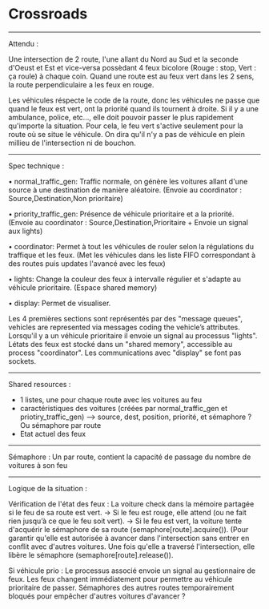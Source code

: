 # Crossroads

---

Attendu :

Une intersection de 2 route, l'une allant du Nord au Sud et la seconde d'Oeust et Est et vice-versa possèdant 4 feux bicolore (Rouge : stop, Vert : ça roule) à chaque coin. 
Quand une route est au feux vert dans les 2 sens, la route perpendiculaire a les feux en rouge.

Les véhicules réspecte le code de la route, donc les véhicules ne passe que quand le feux est vert, ont la priorité quand ils tournent à droite.
Si il y a une ambulance, police, etc..., elle doit pouvoir passer le plus rapidement qu'importe la situation. Pour cela, le feu vert s'active seulement pour la route où se situe le véhicule. On dira qu'il n'y a pas de véhicule en plein millieu de l'intersection ni de bouchon.

---

Spec technique :

• normal_traffic_gen: Traffic normale, on génère les voitures allant d'une source à une destination de manière aléatoire. (Envoie au coordinator : Source,Destination,Non prioritaire)

• priority_traffic_gen: Présence de véhicule prioritaire et a la priorité. (Envoie au coordinator : Source,Destination,Prioritaire + Envoie un signal aux lights)

• coordinator: Permet à tout les véhicules de rouler selon la régulations du traffique et les feux. (Met les véhicules dans les liste FIFO correspondant à des routes puis updates l'avancé avec les feux)

• lights: Change la couleur des feux à intervalle régulier et s'adapte au véhicule prioritaire. (Espace shared memory) 

• display: Permet de visualiser.

Les 4 premières sections sont représentés par des "message queues", vehicles are represented via messages coding the vehicle’s attributes. Lorsqu'il y a un véhicule prioritaire il envoie un signal au processus "lights". Létats des feux est stocké dans un "shared memory", accessible au process "coordinator". Les communications avec "display" se font pas sockets.

---
Shared resources :
- 1 listes, une pour chaque route avec les voitures au feu
- caractéristiques des voitures (créées par normal_traffic_gen et priotiry_traffic_gen) --> source, dest, position, priorité, et sémaphore ? Ou sémaphore par route
- Etat actuel des feux

---
Sémaphore :
Un par route, contient la capacité de passage du nombre de voitures à son feu

---
Logique de la situation :

Vérification de l'état des feux :
La voiture check dans la mémoire partagée si le feu de sa route est vert.
  -> Si le feu est rouge, elle attend (ou ne fait rien jusqu’à ce que le feu soit vert).
  -> Si le feu est vert, la voiture tente d'acquérir le sémaphore de sa route (semaphore[route].acquire()). (Pour garantir qu'elle est autorisée à avancer dans l'intersection sans entrer en conflit avec d'autres voitures.
     Une fois qu'elle a traversé l'intersection, elle libère le sémaphore (semaphore[route].release()).

Si véhicule prio :
Le processus associé envoie un signal au gestionnaire de feux.
Les feux changent immédiatement pour permettre au véhicule prioritaire de passer.
Sémaphores des autres routes temporairement bloqués pour empêcher d'autres voitures d'avancer ?
